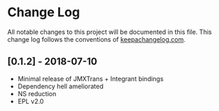 # Change Log
All notable changes to this project will be documented in this file. This change log follows the conventions of [keepachangelog.com](http://keepachangelog.com/).
## [0.1.2] - 2018-07-10

- Minimal release of JMXTrans + Integrant bindings
- Dependency hell ameliorated
- NS reduction
- EPL v2.0
